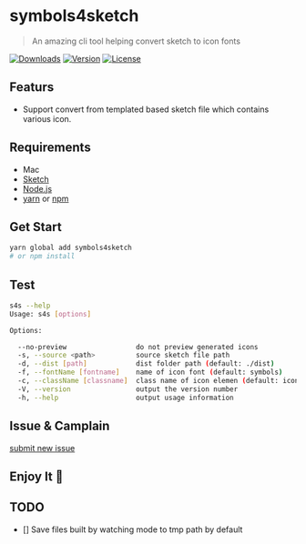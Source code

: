 # symbols4sketch

> An amazing cli tool helping convert sketch to icon fonts

<p align="start">
  <a href="https://npmcharts.com/compare/symbols4sketch?minimal=true"><img src="https://img.shields.io/npm/dm/symbols4sketch.svg" alt="Downloads"></a>
  <a href="https://www.npmjs.com/package/symbols4sketch"><img src="https://img.shields.io/npm/v/symbols4sketch.svg" alt="Version"></a>
  <a href="https://www.npmjs.com/package/symbols4sketch"><img src="https://img.shields.io/npm/l/symbols4sketch.svg" alt="License"></a>
  <br>
</p>

## Featurs

- Support convert from templated based sketch file which contains various icon.

## Requirements

- Mac
- [Sketch](https://www.sketchapp.com/)
- [Node.js](https://nodejs.org/)
- [yarn](https://yarnpkg.com/) or [npm](https://docs.npmjs.com/)

## Get Start

``` bash
yarn global add symbols4sketch
# or npm install
```

## Test

``` bash
s4s --help
Usage: s4s [options]

Options:

  --no-preview                 do not preview generated icons
  -s, --source <path>          source sketch file path
  -d, --dist [path]            dist folder path (default: ./dist)
  -f, --fontName [fontname]    name of icon font (default: symbols)
  -c, --className [classname]  class name of icon elemen (default: icon)
  -V, --version                output the version number
  -h, --help                   output usage information
```

## Issue & Camplain

[submit new issue](https://github.com/sjy/symbols4sketch/issues/new)

## Enjoy It 🎉

## TODO

- [] Save files built by watching mode to tmp path by default
